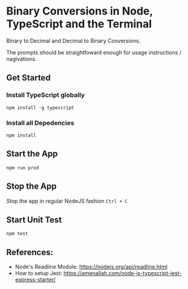 # Binary Conversions in Node, TypeScript and the Terminal

Binary to Decimal and Decimal to Binary Conversions.

The prompts should be straightfoward enough for usage instructions / nagivations.

## Get Started

### Install TypeScript globally

`npm install -g typescript`

### Install all Depedencies

`npm install`

## Start the App

`npm run prod`

## Stop the App

Stop the app in regular NodeJS fashion
`Ctrl + C`

## Start Unit Test

`npm test`

## References:

- Node's Readline Module: https://nodejs.org/api/readline.html
- How to setup Jest: https://amenallah.com/node-js-typescript-jest-express-starter/
